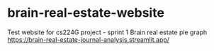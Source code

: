 # brain-real-estate-website

Test website for cs224G project - sprint 1
Brain real estate pie graph
https://brain-real-estate-journal-analysis.streamlit.app/
